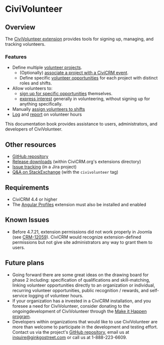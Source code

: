 # CiviVolunteer

## Overview

The [CiviVolunteer extension](https://github.com/civicrm/org.civicrm.volunteer.git "CiviVolunteer extension") provides tools for signing up, managing, and tracking volunteers.

### Features

* Define multiple [volunteer projects](/projects).
    * (Optionally) [associate a project with a CiviCRM event](/projects#events).
    * Define specific [volunteer opportunities](/opportunities) for each project with distinct roles and shifts.
* Allow volunteers to:
    * [sign up for specific opportunities](/sign-up-form) themselves.
    * [express interest](/interest-form) generally in volunteering, without signing up for anything specifically.
* Manually [assign volunteers to shifts](/assignments)
* [Log](/logging-hours) and [report](/reporting) on volunteer hours

This documentation book provides assistance to users, administrators, and developers of CiviVolunteer.


## Other resources

* [GitHub repository](https://github.com/civicrm/org.civicrm.volunteer)
* [Release downloads](https://civicrm.org/extensions/civivolunteer) (within CiviCRM.org's extensions directory)
* [Issue tracking](https://issues.civicrm.org/jira/browse/VOL) (in a Jira project)
* [Q&A on StackExchange](http://civicrm.stackexchange.com/questions/tagged/civivolunteer) (with the `civivolunteer` tag)

## Requirements

* CiviCRM 4.4 or higher
* The [Angular Profiles](https://civicrm.org/extensions/angular-profile-utilities) extension must also be installed and enabled

## Known Issues

* Before 4.7.21, extension permissions did not work properly in Joomla (see [CRM-12059](https://issues.civicrm.org/jira/browse/CRM-12059)). CiviCRM would recognize extension-defined permissions but not give site administrators any way to grant them to users.

## Future plans

* Going forward there are some great ideas on the drawing board for phase 2 including: specification of qualifications and skill-matching, linking volunteer opportunities directly to an organization or individual, recurring volunteer opportunities, public recognition / rewards, and self-service logging of volunteer hours.
* If your organization has a invested in a CiviCRM installation, and you foresee a need for CiviVolunteer, consider donating to the ongoingdevelopment of CiviVolunteer through the [Make it Happen program](https://civicrm.org/make-it-happen/civivolunteer-improvements).
* Developers within organizations that would like to use CiviVolunteer are more than welcome to participate in the development and testing effort. Contact us via the project's [GitHub repository](https://github.com/civicrm/civivolunteer), email us at inquire@ginkgostreet.com or call us at 1-888-223-6609.
